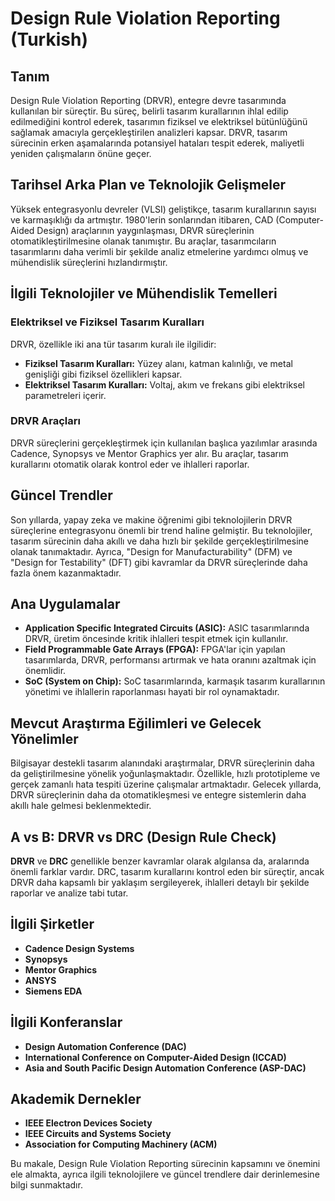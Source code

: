 # Design Rule Violation Reporting (Turkish)

## Tanım

Design Rule Violation Reporting (DRVR), entegre devre tasarımında kullanılan bir süreçtir. Bu süreç, belirli tasarım kurallarının ihlal edilip edilmediğini kontrol ederek, tasarımın fiziksel ve elektriksel bütünlüğünü sağlamak amacıyla gerçekleştirilen analizleri kapsar. DRVR, tasarım sürecinin erken aşamalarında potansiyel hataları tespit ederek, maliyetli yeniden çalışmaların önüne geçer.

## Tarihsel Arka Plan ve Teknolojik Gelişmeler

Yüksek entegrasyonlu devreler (VLSI) geliştikçe, tasarım kurallarının sayısı ve karmaşıklığı da artmıştır. 1980'lerin sonlarından itibaren, CAD (Computer-Aided Design) araçlarının yaygınlaşması, DRVR süreçlerinin otomatikleştirilmesine olanak tanımıştır. Bu araçlar, tasarımcıların tasarımlarını daha verimli bir şekilde analiz etmelerine yardımcı olmuş ve mühendislik süreçlerini hızlandırmıştır.

## İlgili Teknolojiler ve Mühendislik Temelleri

### Elektriksel ve Fiziksel Tasarım Kuralları

DRVR, özellikle iki ana tür tasarım kuralı ile ilgilidir:
- **Fiziksel Tasarım Kuralları:** Yüzey alanı, katman kalınlığı, ve metal genişliği gibi fiziksel özellikleri kapsar.
- **Elektriksel Tasarım Kuralları:** Voltaj, akım ve frekans gibi elektriksel parametreleri içerir.

### DRVR Araçları

DRVR süreçlerini gerçekleştirmek için kullanılan başlıca yazılımlar arasında Cadence, Synopsys ve Mentor Graphics yer alır. Bu araçlar, tasarım kurallarını otomatik olarak kontrol eder ve ihlalleri raporlar.

## Güncel Trendler

Son yıllarda, yapay zeka ve makine öğrenimi gibi teknolojilerin DRVR süreçlerine entegrasyonu önemli bir trend haline gelmiştir. Bu teknolojiler, tasarım sürecinin daha akıllı ve daha hızlı bir şekilde gerçekleştirilmesine olanak tanımaktadır. Ayrıca, "Design for Manufacturability" (DFM) ve "Design for Testability" (DFT) gibi kavramlar da DRVR süreçlerinde daha fazla önem kazanmaktadır.

## Ana Uygulamalar

- **Application Specific Integrated Circuits (ASIC):** ASIC tasarımlarında DRVR, üretim öncesinde kritik ihlalleri tespit etmek için kullanılır.
- **Field Programmable Gate Arrays (FPGA):** FPGA'lar için yapılan tasarımlarda, DRVR, performansı artırmak ve hata oranını azaltmak için önemlidir.
- **SoC (System on Chip):** SoC tasarımlarında, karmaşık tasarım kurallarının yönetimi ve ihlallerin raporlanması hayati bir rol oynamaktadır.

## Mevcut Araştırma Eğilimleri ve Gelecek Yönelimler

Bilgisayar destekli tasarım alanındaki araştırmalar, DRVR süreçlerinin daha da geliştirilmesine yönelik yoğunlaşmaktadır. Özellikle, hızlı prototipleme ve gerçek zamanlı hata tespiti üzerine çalışmalar artmaktadır. Gelecek yıllarda, DRVR süreçlerinin daha da otomatikleşmesi ve entegre sistemlerin daha akıllı hale gelmesi beklenmektedir.

## A vs B: DRVR vs DRC (Design Rule Check)

**DRVR** ve **DRC** genellikle benzer kavramlar olarak algılansa da, aralarında önemli farklar vardır. DRC, tasarım kurallarını kontrol eden bir süreçtir, ancak DRVR daha kapsamlı bir yaklaşım sergileyerek, ihlalleri detaylı bir şekilde raporlar ve analize tabi tutar.

## İlgili Şirketler

- **Cadence Design Systems**
- **Synopsys**
- **Mentor Graphics**
- **ANSYS**
- **Siemens EDA**

## İlgili Konferanslar

- **Design Automation Conference (DAC)**
- **International Conference on Computer-Aided Design (ICCAD)**
- **Asia and South Pacific Design Automation Conference (ASP-DAC)**

## Akademik Dernekler

- **IEEE Electron Devices Society**
- **IEEE Circuits and Systems Society**
- **Association for Computing Machinery (ACM)**

Bu makale, Design Rule Violation Reporting sürecinin kapsamını ve önemini ele almakta, ayrıca ilgili teknolojilere ve güncel trendlere dair derinlemesine bilgi sunmaktadır.